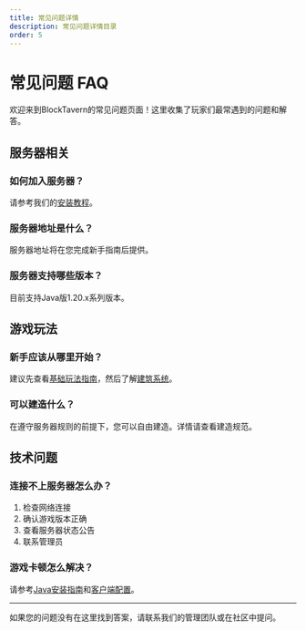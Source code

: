 ```yaml
---
title: 常见问题详情
description: 常见问题详情目录
order: 5
---
```


# 常见问题 FAQ

欢迎来到BlockTavern的常见问题页面！这里收集了玩家们最常遇到的问题和解答。

## 服务器相关

### 如何加入服务器？
请参考我们的[安装教程](/zh-CN/InstallationTutorial/)。

### 服务器地址是什么？
服务器地址将在您完成新手指南后提供。

### 服务器支持哪些版本？
目前支持Java版1.20.x系列版本。

## 游戏玩法

### 新手应该从哪里开始？
建议先查看[基础玩法指南](/zh-CN/GameplayGuide/basic-gameplay.md)，然后了解[建筑系统](/zh-CN/GameplayGuide/building-system.md)。

### 可以建造什么？
在遵守服务器规则的前提下，您可以自由建造。详情请查看建造规范。

## 技术问题

### 连接不上服务器怎么办？
1. 检查网络连接
2. 确认游戏版本正确
3. 查看服务器状态公告
4. 联系管理员

### 游戏卡顿怎么解决？
请参考[Java安装指南](/zh-CN/InstallationTutorial/java-installation.md)和[客户端配置](/zh-CN/InstallationTutorial/minecraft-client.md)。

---

如果您的问题没有在这里找到答案，请联系我们的管理团队或在社区中提问。

<Contributors />